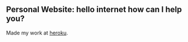 ## Personal Website: hello internet how can I help you?

Made my work at [heroku](http://gabosarmiento.herokuapp.com).